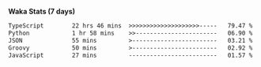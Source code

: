 
<b>Waka Stats (7 days)</b>

<!--START_SECTION:waka-->

```txt
TypeScript        22 hrs 46 mins  >>>>>>>>>>>>>>>>>>>>-----   79.47 %
Python            1 hr 58 mins    >>-----------------------   06.90 %
JSON              55 mins         >------------------------   03.21 %
Groovy            50 mins         >------------------------   02.92 %
JavaScript        27 mins         -------------------------   01.57 %
```

<!--END_SECTION:waka-->

